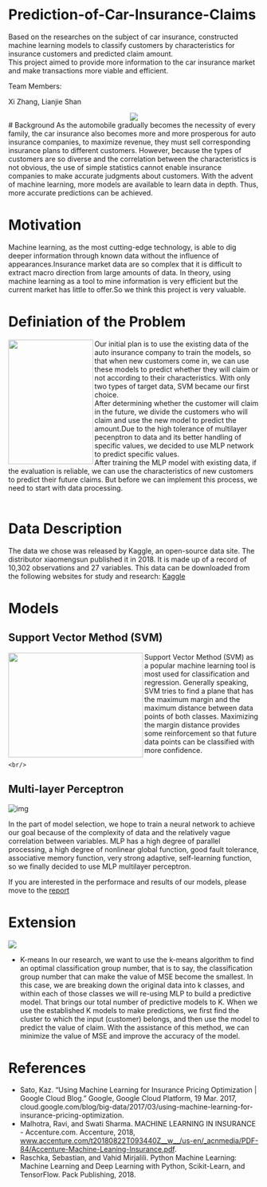 # Prediction-of-Car-Insurance-Claims
Based on the researches on the subject of car insurance, constructed machine learning models to classify customers by characteristics for insurance customers and predicted claim amount.  
This project aimed to provide more information to the car insurance market and make transactions more viable and efficient.

Team Members: 

Xi Zhang, Lianjie Shan
<div align="center">
<img src="https://github.com/f0000000x/Prediction-of-Car-Insurance-Claims/blob/master/Images/carInsur.jpg" align=center />
</div>
# Background
As the automobile gradually becomes the necessity of every family, the car insurance also becomes more and more prosperous for auto insurance companies, to maximize revenue, they must sell corresponding insurance plans to different customers. However, because the types of customers are so diverse and the correlation between the characteristics is not obvious, the use of simple statistics cannot enable insurance companies to make accurate judgments about customers. With the advent of machine learning, more models are available to learn data in depth. Thus, more accurate predictions can be achieved.

# Motivation
Machine learning, as the most cutting-edge technology, is able to dig deeper information through known data without the influence of appearances.Insurance market data are so complex that it is difficult to extract macro direction from large amounts of data. In theory, using machine learning as a tool to mine information is very efficient but the current market has little to offer.So we think this project is very valuable.

# Definiation of the Problem

<img align="left" src="https://github.com/f0000000x/Prediction-of-Car-Insurance-Claims/blob/master/Images/frame.png" width="170" height="250" />  
Our initial plan is to use the existing data of the auto insurance company to train the models, so that when new customers come in, we can use these models to predict whether they will claim or not according to their characteristics. With only two types of target data, SVM became our first choice.<br/>  
After determining whether the customer will claim in the future, we divide the customers who will claim and use the new model to predict the amount.Due to the high tolerance of multilayer pecenptron to data and its better handling of specific values, we decided to use MLP network to predict specific values.<br/>    
After training the MLP model with existing data, if the evaluation is reliable, we can use the characteristics of new customers to predict their future claims. But before we can implement this process, we need to start with data processing.<br/>
<br/>

# Data Description
The data we chose was released by Kaggle, an open-source data site. The distributor xiaomengsun published it in 2018. It is made up of a record of 10,302 observations and 27 variables. This data can be downloaded from the following websites for study and research:
[Kaggle](https://www.kaggle.com/xiaomengsun/car-insurance-claim-data)

# Models

## Support Vector Method (SVM)  

<img align="left" src="https://github.com/f0000000x/Prediction-of-Car-Insurance-Claims/blob/master/Images/svm.png" width="270" height="210" />
Support Vector Method (SVM) as a popular machine learning tool is most used for classification and regression. Generally speaking, SVM tries to find a plane that has the maximum margin and the maximum distance between data points of both classes. Maximizing the margin distance provides some reinforcement so that future data points can be classified with more confidence.

  
    
    <br/>

    
## Multi-layer Perceptron

![img](https://github.com/f0000000x/Prediction-of-Car-Insurance-Claims/blob/master/Images/mlp.png)

In the part of model selection, we hope to train a neural network to achieve our goal because of the complexity of data and the relatively vague correlation between variables. MLP has a high degree of parallel processing, a high degree of nonlinear global function, good fault tolerance, associative memory function, very strong adaptive, self-learning function, so we finally decided to use MLP multilayer perceptron. 

If you are interested in the performace and results of our models, please move to the [report](https://github.com/f0000000x/Prediction-of-Car-Insurance-Claims/blob/master/Final-Group-Project-Report/FinalReport.pdf) 

# Extension
![](https://github.com/f0000000x/Prediction-of-Car-Insurance-Claims/blob/master/Images/k-means.png)
* K-means
In our research, we want to use the k-means algorithm to find an optimal classification group number, that is to say, the classification group number that can make the value of MSE become the smallest. In this case, we are breaking down the original data into k classes, and within each of those classes we will re-using MLP to build a predictive model. That brings our total number of predictive models to K.
When we use the established K models to make predictions, we first find the cluster to which the input (customer) belongs, and then use the model to predict the value of claim. With the assistance of this method, we can minimize the value of MSE and improve the accuracy of the model.

# References
* Sato, Kaz. “Using Machine Learning for Insurance Pricing Optimization | Google Cloud Blog.” Google, Google Cloud Platform, 19 Mar. 2017, cloud.google.com/blog/big-data/2017/03/using-machine-learning-for-insurance-pricing-optimization.
* Malhotra, Ravi, and Swati Sharma. MACHINE LEARNING IN INSURANCE - Accenture.com. Accenture, 2018, www.accenture.com/t20180822T093440Z__w__/us-en/_acnmedia/PDF-84/Accenture-Machine-Leaning-Insurance.pdf.
* Raschka, Sebastian, and Vahid Mirjalili. Python Machine Learning: Machine Learning and Deep Learning with Python, Scikit-Learn, and TensorFlow. Pack Publishing, 2018.



